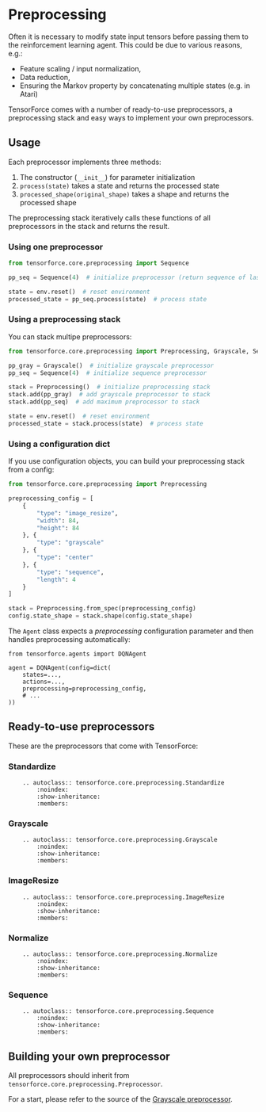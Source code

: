 Preprocessing
=============

Often it is necessary to modify state input tensors before passing them
to the reinforcement learning agent. This could be due to various
reasons, e.g.:

-   Feature scaling / input normalization,
-   Data reduction,
-   Ensuring the Markov property by concatenating multiple states (e.g.
    in Atari)

TensorForce comes with a number of ready-to-use preprocessors, a
preprocessing stack and easy ways to implement your own preprocessors.

Usage
-----

Each preprocessor implements three methods:

1.  The constructor (`__init__`) for parameter initialization
2.  `process(state)` takes a state and returns the processed state
3.  `processed_shape(original_shape)` takes a shape and returns the processed
    shape

The preprocessing stack iteratively calls these functions of all
preprocessors in the stack and returns the result.

### Using one preprocessor

```python
from tensorforce.core.preprocessing import Sequence

pp_seq = Sequence(4)  # initialize preprocessor (return sequence of last 4 states)

state = env.reset()  # reset environment
processed_state = pp_seq.process(state)  # process state
```

### Using a preprocessing stack

You can stack multipe preprocessors:

```python
from tensorforce.core.preprocessing import Preprocessing, Grayscale, Sequence

pp_gray = Grayscale()  # initialize grayscale preprocessor
pp_seq = Sequence(4)  # initialize sequence preprocessor

stack = Preprocessing()  # initialize preprocessing stack
stack.add(pp_gray)  # add grayscale preprocessor to stack
stack.add(pp_seq)  # add maximum preprocessor to stack

state = env.reset()  # reset environment
processed_state = stack.process(state)  # process state
```

### Using a configuration dict

If you use configuration objects, you can build your preprocessing stack
from a config:

```python
from tensorforce.core.preprocessing import Preprocessing

preprocessing_config = [
    {
	    "type": "image_resize",
        "width": 84,
        "height": 84
    }, {
	    "type": "grayscale"
    }, {
	    "type": "center"
    }, {
	    "type": "sequence",
        "length": 4
    }
]

stack = Preprocessing.from_spec(preprocessing_config)
config.state_shape = stack.shape(config.state_shape)
```

The `Agent` class expects a *preprocessing* configuration parameter and then
handles preprocessing automatically:

```
from tensorforce.agents import DQNAgent

agent = DQNAgent(config=dict(
    states=...,
    actions=...,
    preprocessing=preprocessing_config,
    # ...
))
```


Ready-to-use preprocessors
--------------------------

These are the preprocessors that come with TensorForce:

### Standardize

```eval_rst
    .. autoclass:: tensorforce.core.preprocessing.Standardize
        :noindex:
        :show-inheritance:
        :members:
```

### Grayscale

```eval_rst
    .. autoclass:: tensorforce.core.preprocessing.Grayscale
        :noindex:
        :show-inheritance:
        :members:
```

### ImageResize

```eval_rst
    .. autoclass:: tensorforce.core.preprocessing.ImageResize
        :noindex:
        :show-inheritance:
        :members:
```

### Normalize

```eval_rst
    .. autoclass:: tensorforce.core.preprocessing.Normalize
        :noindex:
        :show-inheritance:
        :members:
```

### Sequence

```eval_rst
    .. autoclass:: tensorforce.core.preprocessing.Sequence
        :noindex:
        :show-inheritance:
        :members:
```

Building your own preprocessor
------------------------------

All preprocessors should inherit from
`tensorforce.core.preprocessing.Preprocessor`.

For a start, please refer to the source of the [Grayscale
preprocessor](https://github.com/reinforceio/tensorforce/blob/master/tensorforce/core/preprocessing/grayscale.py).


